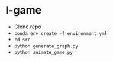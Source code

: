 # l-game
* Clone repo
* `conda env create -f environment.yml`
* `cd src`
* `python generate_graph.py`
* `python animate_game.py`